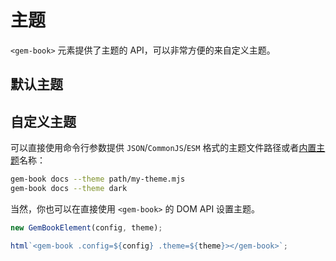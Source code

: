 # 主题

`<gem-book>` 元素提供了主题的 API，可以非常方便的来自定义主题。

## 默认主题

<gbp-raw src="src/element/helper/default-theme.ts"></gbp-raw>

## 自定义主题

可以直接使用命令行参数提供 `JSON`/`CommonJS`/`ESM` 格式的主题文件路径或者[内置主题](https://github.com/mantou132/gem/tree/master/packages/gem-book/themes)名称：

```bash
gem-book docs --theme path/my-theme.mjs
gem-book docs --theme dark
```

当然，你也可以在直接使用 `<gem-book>` 的 DOM API 设置主题。

<gbp-code-group>

```js DOM
new GemBookElement(config, theme);
```

```js Lit
html`<gem-book .config=${config} .theme=${theme}></gem-book>`;
```

</gbp-code-group>

